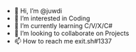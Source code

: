 - 👋 Hi, I’m @juwdi
- 👀 I’m interested in Coding
- 🌱 I’m currently learning C/V/X/C#
- 💞️ I’m looking to collaborate on Projects
- 📫 How to reach me exit.sh#1337

<!---
juwdi/juwdi is a ✨ special ✨ repository because its `README.md` (this file) appears on your GitHub profile.
You can click the Preview link to take a look at your changes.
--->
